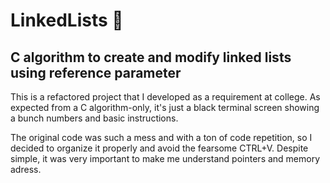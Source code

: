 # LinkedLists :jigsaw:
## C algorithm to create and modify linked lists using reference parameter
This is a refactored project that I developed as a requirement at college. As expected from a C algorithm-only, it's just a black terminal screen showing a bunch numbers and basic instructions.

The original code was such a mess and with a ton of code repetition, so I decided to organize it properly and avoid the fearsome CTRL+V. Despite simple, it was very important to make me understand pointers and memory adress.
